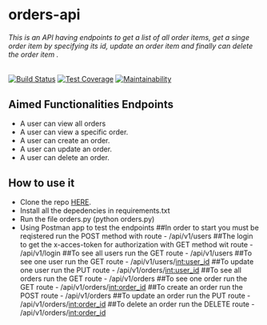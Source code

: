 # orders-api

 ###### This is an API having endpoints to get a list of all order items, get a singe order item by specifying its id, update an order item and finally can delete the order item .


[![Build Status](https://travis-ci.com/TeamoreA/fast-food-apiV1.svg?branch=fixes-160551023)](https://travis-ci.com/TeamoreA/fast-food-apiV1)
[![Test Coverage](https://api.codeclimate.com/v1/badges/a99a88d28ad37a79dbf6/test_coverage)](https://codeclimate.com/github/codeclimate/codeclimate/test_coverage)
[![Maintainability](https://api.codeclimate.com/v1/badges/a99a88d28ad37a79dbf6/maintainability)](https://codeclimate.com/github/codeclimate/codeclimate/maintainability)


## Aimed Functionalities Endpoints 
- A user can view all orders
- A user can view a specific order.
- A user can create an order.
- A user can update an order.
- A user can delete an order.

## How to use it

- Clone the repo [HERE](https://github.com/TeamoreA/fast-food-apiV1).
- Install all the depedencies in requirements.txt
- Run the file orders.py (python orders.py)
- Using Postman app to test the endpoints
    ##In order to start you must be reqistered run the POST method with route - /api/v1/users
    ##The login to get the x-acces-token for authorization with GET method wit route - /api/v1/login
    ##To see all users run the GET route - /api/v1/users
    ##To see one user run the GET route - /api/v1/users/<int:user_id>
    ##To update one user run the PUT route - /api/v1/orders/<int:user_id>
    ##To see all orders run the GET route - /api/v1/orders
    ##To see one order run the GET route - /api/v1/orders/<int:order_id>
    ##To create an order run the POST route - /api/v1/orders
    ##To update an order run the PUT route - /api/v1/orders/<int:order_id>
    ##To delete an order run the DELETE route - /api/v1/orders/<int:order_id>
